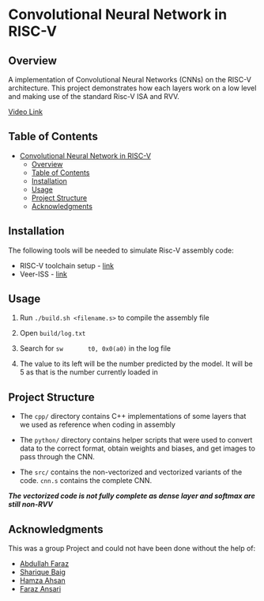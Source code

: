 # Convolutional Neural Network in RISC-V

## Overview
A implementation of Convolutional Neural Networks (CNNs) on the RISC-V architecture. This project demonstrates how each layers work on a low level and making use of the standard Risc-V ISA and RVV.

[Video Link](https://youtu.be/qFiORxSO10g)

## Table of Contents
- [Convolutional Neural Network in RISC-V](#convolutional-neural-network-in-risc-v)
  - [Overview](#overview)
  - [Table of Contents](#table-of-contents)
  - [Installation](#installation)
  - [Usage](#usage)
  - [Project Structure](#project-structure)
  - [Acknowledgments](#acknowledgments)

## Installation
The following tools will be needed to simulate Risc-V assembly code:
- RISC-V toolchain setup - [link](https://github.com/riscv-collab/riscv-gnu-toolchain)
- Veer-ISS - [link](https://github.com/chipsalliance/VeeR-ISS)


## Usage
1. Run `./build.sh <filename.s>` to compile the assembly file

2. Open `build/log.txt`

3. Search for `sw       t0, 0x0(a0)` in the log file

4. The value to its left will be the number predicted by the model. It will be 5 as that is the number currently loaded in

## Project Structure
- The `cpp/` directory contains C++ implementations of some layers that we used as reference when coding in assembly

- The `python/` directory contains helper scripts that were used to convert data to the correct format, obtain weights and biases, and get images to pass through the CNN.

- The `src/` contains the non-vectorized and vectorized variants of the code. `cnn.s` contains the complete CNN.

***The vectorized code is not fully complete as dense layer and softmax are still non-RVV***


## Acknowledgments
This was a group Project and could not have been done without the help of:
- [Abdullah Faraz](https://github.com/Hypxr-7)
- [Sharique Baig](https://github.com/ShariqueBaig)
- [Hamza Ahsan](https://github.com/mzhmza2)
- [Faraz Ansari](https://github.com/farazz1)
